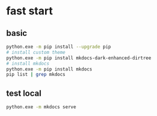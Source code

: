 # fast start

## basic

```bash
python.exe -m pip install --upgrade pip
# install custom theme
python.exe -m pip install mkdocs-dark-enhanced-dirtree
# install mkdocs
python.exe -m pip install mkdocs
pip list | grep mkdocs
```

## test local

```bash
python.exe -m mkdocs serve 
```

